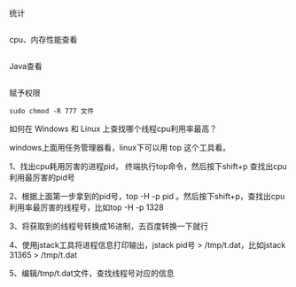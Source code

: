 统计

```shell

```

cpu、内存性能查看

```shell

```

Java查看

```shell

```

赋予权限

```shell
sudo chmod -R 777 文件
```

如何在 Windows 和 Linux 上查找哪个线程cpu利用率最高？

windows上面用任务管理器看，linux下可以用 top 这个工具看。

1、找出cpu耗用厉害的进程pid， 终端执行top命令，然后按下shift+p 查找出cpu利用最厉害的pid号

2、根据上面第一步拿到的pid号，top -H -p pid 。然后按下shift+p，查找出cpu利用率最厉害的线程号，比如top -H -p 1328

3、将获取到的线程号转换成16进制，去百度转换一下就行

4、使用jstack工具将进程信息打印输出，jstack pid号 > /tmp/t.dat，比如jstack 31365 > /tmp/t.dat

5、编辑/tmp/t.dat文件，查找线程号对应的信息